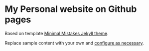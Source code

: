 # My Personal website on Github pages

Based on template [Minimal Mistakes Jekyll theme](https://github.com/mmistakes/minimal-mistakes).

Replace sample content with your own and [configure as necessary](https://mmistakes.github.io/minimal-mistakes/docs/configuration/).
